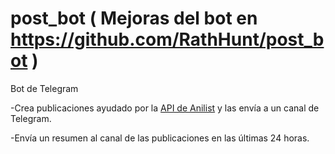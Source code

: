 # post_bot ( Mejoras del bot en https://github.com/RathHunt/post_bot )

Bot de Telegram

-Crea publicaciones ayudado por la [API de Anilist](https://anilist.gitbook.io/anilist-apiv2-docs/) y las envía a un canal de Telegram.

-Envía un resumen al canal de las publicaciones en las últimas 24 horas.
